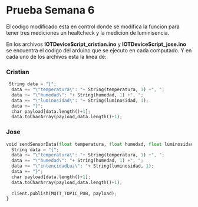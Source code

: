 # Prueba Semana 6

El codigo modificado esta en control donde se modifica 
la funcion para tener tres mediciones un healtcheck y la medicion
de luminisencia.

En los archivos **IOTDeviceScript_cristian.ino** y **IOTDeviceScript_jose.ino**
se encuentra el codigo del arduino que se ejecuto en cada computado.
Y en cada uno de los archivos esta la linea de:

### Cristian
```python
 String data = "{";
  data += "\"temperatura\": "+ String(temperatura, 1) +", ";
  data += "\"humedad\": "+ String(humedad, 1) +", ";
  data += "\"luminosidad\": "+ String(luminosidad, 1);
  data += "}";
  char payload[data.length()+1];
  data.toCharArray(payload,data.length()+1);
```

### Jose 
```python
void sendSensorData(float temperatura, float humedad, float luminosidad) {
  String data = "{";
  data += "\"temperatura\": "+ String(temperatura, 1) +", ";
  data += "\"humedad\": "+ String(humedad, 1) +", ";
  data += "\"intencidadLuz\": "+ String(luminosidad, 1);
  data += "}";
  char payload[data.length()+1];
  data.toCharArray(payload,data.length()+1);
  
  client.publish(MQTT_TOPIC_PUB, payload);
}
```

